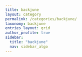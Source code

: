 ```yaml
---
title: backjune
layout: category
permalink: /categories/backjune/
taxonomy: backjune
entries_layout: grid
author_profile: true
sidebar:
  title: "backjune"
  nav: sidebar_algo
---
```

